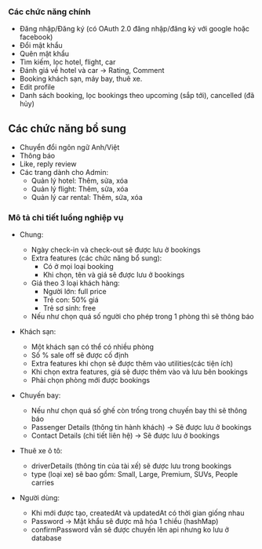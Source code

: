 ### Các chức năng chính

- Đăng nhập/Đăng ký (có OAuth 2.0 đăng nhập/đăng ký với google hoặc facebook)
- Đổi mật khẩu
- Quên mật khẩu
- Tìm kiếm, lọc hotel, flight, car
- Đánh giá về hotel và car -> Rating, Comment
- Booking khách sạn, máy bay, thuê xe.
- Edit profile
- Danh sách booking, lọc bookings theo upcoming (sắp tới), cancelled (đã hủy)

## Các chức năng bổ sung

- Chuyển đổi ngôn ngữ Anh/Việt
- Thông báo
- Like, reply review
- Các trang dành cho Admin:
    - Quản lý hotel: Thêm, sửa, xóa
    - Quản lý flight: Thêm, sửa, xóa
    - Quản lý car rental: Thêm, sửa, xóa

### Mô tả chi tiết luồng nghiệp vụ

- Chung:
    - Ngày check-in và check-out sẽ được lưu ở bookings
    - Extra features (các chức năng bổ sung):
        - Có ở mọi loại booking
        - Khi chọn, tên và giá sẽ được lưu ở bookings
    - Giá theo 3 loại khách hàng:
        - Người lớn: full price
        - Trẻ con: 50% giá
        - Trẻ sơ sinh: free
    - Nếu như chọn quá số người cho phép trong 1 phòng thì sẽ thông báo
        
- Khách sạn:
    - Một khách sạn có thể có nhiều phòng
    - Số % sale off sẽ được cố định
    - Extra features khi chọn sẽ được thêm vào utilities(các tiện ích)
    - Khi chọn extra features, giá sẽ được thêm vào và lưu bên bookings
    - Phải chọn phòng mới được bookings

- Chuyến bay:
    - Nếu như chọn quá số ghế còn trống trong chuyến bay thì sẽ thông báo
    - Passenger Details (thông tin hành khách) -> Sẽ được lưu ở bookings
    - Contact Details (chi tiết liên hệ) -> Sẽ được lưu ở bookings

- Thuê xe ô tô: 
    - driverDetails (thông tin của tài xế) sẽ được lưu trong bookings
    - type (loại xe) sẽ bao gồm: Small, Large, Premium, SUVs, People carries

- Người dùng:
    - Khi mới được tạo, createdAt và updatedAt có thời gian giống nhau
    - Password -> Mật khẩu sẽ được mã hóa 1 chiều (hashMap)
    - confirmPassword vẫn sẽ được chuyền lên api nhưng ko lưu ở database
